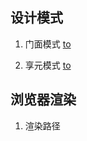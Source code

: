 ## 设计模式 

1. 门面模式 <a href="https://github.com/JasonLWY/JasonLWYandNote/blob/master/2018712/menmian.md">to</a>

2. 享元模式 <a href="https://github.com/JasonLWY/JasonLWYandNote/blob/master/2018712/xiangyuan.md">to</a>

## 浏览器渲染

1. 渲染路径 
